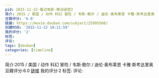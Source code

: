 ```yaml
---
pid: 2015-11-22-看过电影-移动迷宫2
简介: 2015 / 美国 / 动作 科幻 冒险 / 韦斯·鲍尔 / 迪伦·奥布莱恩 卡雅·斯考达里奥
豆瓣评分: '6.0'
链接: https://movie.douban.com/subject/25995508/
创建时间: '2015-11-22 18:21:59'
我的评分: '2'
标签:
评论:
tags: [douban]
categories: [timeline]
---
```

简介:2015 / 美国 / 动作 科幻 冒险 / 韦斯·鲍尔 / 迪伦·奥布莱恩 卡雅·斯考达里奥
豆瓣评分:6.0
[链接](https://movie.douban.com/subject/25995508/)
我的评分:2
标签:
评论:

